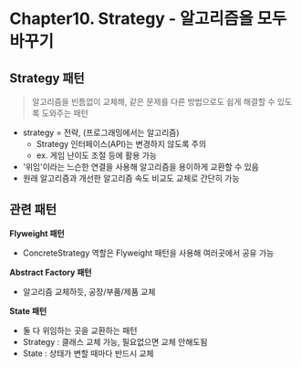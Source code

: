 # Chapter10. Strategy - 알고리즘을 모두 바꾸기

## Strategy 패턴

> 알고리즘을 빈틈없이 교체해, 같은 문제를 다른 방법으로도 쉽게 해결할 수 있도록 도와주는 패턴

- strategy = 전략, (프로그래밍에서는 알고리즘)
  - Strategy 인터페이스(API)는 변경하지 않도록 주의
  - ex. 게임 난이도 조절 등에 활용 가능
- '위임'이라는 느슨한 연결을 사용해 알고리즘을 용이하게 교환할 수 있음
- 원래 알고리즘과 개선한 알고리즘 속도 비교도 교체로 간단히 가능

## 관련 패턴

**Flyweight 패턴**

- ConcreteStrategy 역할은 Flyweight 패턴을 사용해 여러곳에서 공유 가능

**Abstract Factory 패턴**

- 알고리즘 교체하듯, 공장/부품/제품 교체

**State 패턴**

- 둘 다 위임하는 곳을 교환하는 패턴
- Strategy : 클래스 교체 가능, 필요없으면 교체 안해도됨
- State : 상태가 변할 때마다 반드시 교체
